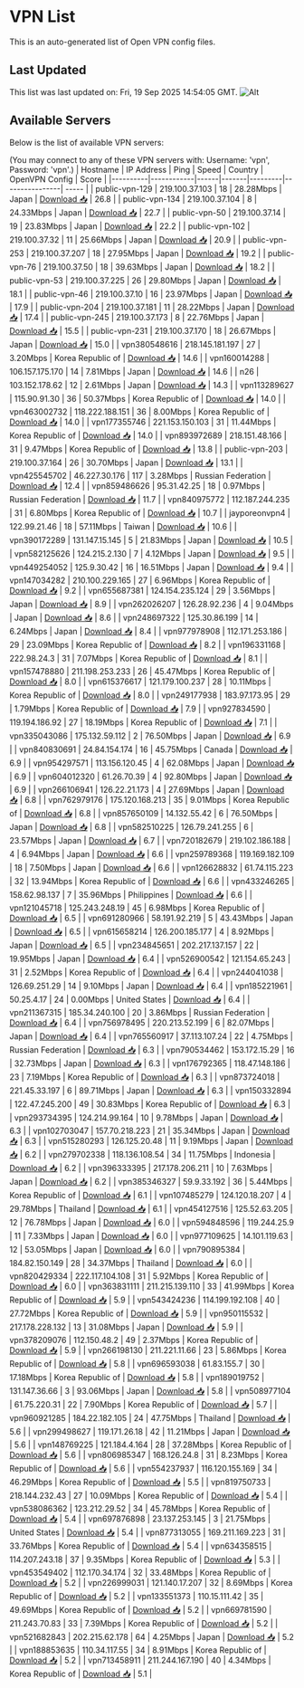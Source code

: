 # VPN List

This is an auto-generated list of Open VPN config files.

## Last Updated

This list was last updated on: Fri, 19 Sep 2025 14:54:05 GMT.
![Alt](https://repobeats.axiom.co/api/embed/186b98318ef1479477931607c1ad7d823f12451f.svg "Repobeats analytics image")

## Available Servers

Below is the list of available VPN servers:

(You may connect to any of these VPN servers with: Username: 'vpn', Password: 'vpn'.)
| Hostname | IP Address | Ping | Speed | Country | OpenVPN Config | Score |
|----------|------------|------|-------|---------|----------------| ----- |
| public-vpn-129 | 219.100.37.103 | 18 | 28.28Mbps | Japan | [Download 📥](./configs/server_0_JP.ovpn) | 26.8 |
| public-vpn-134 | 219.100.37.104 | 8 | 24.33Mbps | Japan | [Download 📥](./configs/server_1_JP.ovpn) | 22.7 |
| public-vpn-50 | 219.100.37.14 | 19 | 23.83Mbps | Japan | [Download 📥](./configs/server_2_JP.ovpn) | 22.2 |
| public-vpn-102 | 219.100.37.32 | 11 | 25.66Mbps | Japan | [Download 📥](./configs/server_3_JP.ovpn) | 20.9 |
| public-vpn-253 | 219.100.37.207 | 18 | 27.95Mbps | Japan | [Download 📥](./configs/server_4_JP.ovpn) | 19.2 |
| public-vpn-76 | 219.100.37.50 | 18 | 39.63Mbps | Japan | [Download 📥](./configs/server_5_JP.ovpn) | 18.2 |
| public-vpn-53 | 219.100.37.225 | 26 | 29.80Mbps | Japan | [Download 📥](./configs/server_6_JP.ovpn) | 18.1 |
| public-vpn-46 | 219.100.37.10 | 16 | 23.97Mbps | Japan | [Download 📥](./configs/server_7_JP.ovpn) | 17.9 |
| public-vpn-204 | 219.100.37.181 | 11 | 28.22Mbps | Japan | [Download 📥](./configs/server_8_JP.ovpn) | 17.4 |
| public-vpn-245 | 219.100.37.173 | 8 | 22.76Mbps | Japan | [Download 📥](./configs/server_9_JP.ovpn) | 15.5 |
| public-vpn-231 | 219.100.37.170 | 18 | 26.67Mbps | Japan | [Download 📥](./configs/server_10_JP.ovpn) | 15.0 |
| vpn380548616 | 218.145.181.197 | 27 | 3.20Mbps | Korea Republic of | [Download 📥](./configs/server_11_KR.ovpn) | 14.6 |
| vpn160014288 | 106.157.175.170 | 14 | 7.81Mbps | Japan | [Download 📥](./configs/server_12_JP.ovpn) | 14.6 |
| n26 | 103.152.178.62 | 12 | 2.61Mbps | Japan | [Download 📥](./configs/server_13_JP.ovpn) | 14.3 |
| vpn113289627 | 115.90.91.30 | 36 | 50.37Mbps | Korea Republic of | [Download 📥](./configs/server_14_KR.ovpn) | 14.0 |
| vpn463002732 | 118.222.188.151 | 36 | 8.00Mbps | Korea Republic of | [Download 📥](./configs/server_15_KR.ovpn) | 14.0 |
| vpn177355746 | 221.153.150.103 | 31 | 11.44Mbps | Korea Republic of | [Download 📥](./configs/server_16_KR.ovpn) | 14.0 |
| vpn893972689 | 218.151.48.166 | 31 | 9.47Mbps | Korea Republic of | [Download 📥](./configs/server_17_KR.ovpn) | 13.8 |
| public-vpn-203 | 219.100.37.164 | 26 | 30.70Mbps | Japan | [Download 📥](./configs/server_18_JP.ovpn) | 13.1 |
| vpn425545702 | 46.227.30.176 | 117 | 3.28Mbps | Russian Federation | [Download 📥](./configs/server_19_RU.ovpn) | 12.4 |
| vpn859486626 | 95.31.42.25 | 18 | 0.97Mbps | Russian Federation | [Download 📥](./configs/server_20_RU.ovpn) | 11.7 |
| vpn840975772 | 112.187.244.235 | 31 | 6.80Mbps | Korea Republic of | [Download 📥](./configs/server_21_KR.ovpn) | 10.7 |
| jayporeonvpn4 | 122.99.21.46 | 18 | 57.11Mbps | Taiwan | [Download 📥](./configs/server_22_TW.ovpn) | 10.6 |
| vpn390172289 | 131.147.15.145 | 5 | 21.83Mbps | Japan | [Download 📥](./configs/server_23_JP.ovpn) | 10.5 |
| vpn582125626 | 124.215.2.130 | 7 | 4.12Mbps | Japan | [Download 📥](./configs/server_24_JP.ovpn) | 9.5 |
| vpn449254052 | 125.9.30.42 | 16 | 16.51Mbps | Japan | [Download 📥](./configs/server_25_JP.ovpn) | 9.4 |
| vpn147034282 | 210.100.229.165 | 27 | 6.96Mbps | Korea Republic of | [Download 📥](./configs/server_26_KR.ovpn) | 9.2 |
| vpn655687381 | 124.154.235.124 | 29 | 3.56Mbps | Japan | [Download 📥](./configs/server_27_JP.ovpn) | 8.9 |
| vpn262026207 | 126.28.92.236 | 4 | 9.04Mbps | Japan | [Download 📥](./configs/server_28_JP.ovpn) | 8.6 |
| vpn248697322 | 125.30.86.199 | 14 | 6.24Mbps | Japan | [Download 📥](./configs/server_29_JP.ovpn) | 8.4 |
| vpn977978908 | 112.171.253.186 | 29 | 23.09Mbps | Korea Republic of | [Download 📥](./configs/server_30_KR.ovpn) | 8.2 |
| vpn196331168 | 222.98.24.3 | 31 | 7.07Mbps | Korea Republic of | [Download 📥](./configs/server_31_KR.ovpn) | 8.1 |
| vpn157478880 | 211.198.253.233 | 26 | 45.47Mbps | Korea Republic of | [Download 📥](./configs/server_32_KR.ovpn) | 8.0 |
| vpn615376617 | 121.179.100.237 | 28 | 10.11Mbps | Korea Republic of | [Download 📥](./configs/server_33_KR.ovpn) | 8.0 |
| vpn249177938 | 183.97.173.95 | 29 | 1.79Mbps | Korea Republic of | [Download 📥](./configs/server_34_KR.ovpn) | 7.9 |
| vpn927834590 | 119.194.186.92 | 27 | 18.19Mbps | Korea Republic of | [Download 📥](./configs/server_35_KR.ovpn) | 7.1 |
| vpn335043086 | 175.132.59.112 | 2 | 76.50Mbps | Japan | [Download 📥](./configs/server_36_JP.ovpn) | 6.9 |
| vpn840830691 | 24.84.154.174 | 16 | 45.75Mbps | Canada | [Download 📥](./configs/server_37_CA.ovpn) | 6.9 |
| vpn954297571 | 113.156.120.45 | 4 | 62.08Mbps | Japan | [Download 📥](./configs/server_38_JP.ovpn) | 6.9 |
| vpn604012320 | 61.26.70.39 | 4 | 92.80Mbps | Japan | [Download 📥](./configs/server_39_JP.ovpn) | 6.9 |
| vpn266106941 | 126.22.21.173 | 4 | 27.69Mbps | Japan | [Download 📥](./configs/server_40_JP.ovpn) | 6.8 |
| vpn762979176 | 175.120.168.213 | 35 | 9.01Mbps | Korea Republic of | [Download 📥](./configs/server_41_KR.ovpn) | 6.8 |
| vpn857650109 | 14.132.55.42 | 6 | 76.50Mbps | Japan | [Download 📥](./configs/server_42_JP.ovpn) | 6.8 |
| vpn582510225 | 126.79.241.255 | 6 | 23.57Mbps | Japan | [Download 📥](./configs/server_43_JP.ovpn) | 6.7 |
| vpn720182679 | 219.102.186.188 | 4 | 6.94Mbps | Japan | [Download 📥](./configs/server_44_JP.ovpn) | 6.6 |
| vpn259789368 | 119.169.182.109 | 18 | 7.50Mbps | Japan | [Download 📥](./configs/server_45_JP.ovpn) | 6.6 |
| vpn126628832 | 61.74.115.223 | 32 | 13.94Mbps | Korea Republic of | [Download 📥](./configs/server_46_KR.ovpn) | 6.6 |
| vpn433246265 | 158.62.98.137 | 7 | 35.96Mbps | Philippines | [Download 📥](./configs/server_47_PH.ovpn) | 6.6 |
| vpn121045718 | 125.243.248.19 | 45 | 6.98Mbps | Korea Republic of | [Download 📥](./configs/server_48_KR.ovpn) | 6.5 |
| vpn691280966 | 58.191.92.219 | 5 | 43.43Mbps | Japan | [Download 📥](./configs/server_49_JP.ovpn) | 6.5 |
| vpn615658214 | 126.200.185.177 | 4 | 8.92Mbps | Japan | [Download 📥](./configs/server_50_JP.ovpn) | 6.5 |
| vpn234845651 | 202.217.137.157 | 22 | 19.95Mbps | Japan | [Download 📥](./configs/server_51_JP.ovpn) | 6.4 |
| vpn526900542 | 121.154.65.243 | 31 | 2.52Mbps | Korea Republic of | [Download 📥](./configs/server_52_KR.ovpn) | 6.4 |
| vpn244041038 | 126.69.251.29 | 14 | 9.10Mbps | Japan | [Download 📥](./configs/server_53_JP.ovpn) | 6.4 |
| vpn185221961 | 50.25.4.17 | 24 | 0.00Mbps | United States | [Download 📥](./configs/server_54_US.ovpn) | 6.4 |
| vpn211367315 | 185.34.240.100 | 20 | 3.86Mbps | Russian Federation | [Download 📥](./configs/server_55_RU.ovpn) | 6.4 |
| vpn756978495 | 220.213.52.199 | 6 | 82.07Mbps | Japan | [Download 📥](./configs/server_56_JP.ovpn) | 6.4 |
| vpn765560917 | 37.113.107.24 | 22 | 4.75Mbps | Russian Federation | [Download 📥](./configs/server_57_RU.ovpn) | 6.3 |
| vpn790534462 | 153.172.15.29 | 16 | 32.73Mbps | Japan | [Download 📥](./configs/server_58_JP.ovpn) | 6.3 |
| vpn176792365 | 118.47.148.186 | 23 | 7.19Mbps | Korea Republic of | [Download 📥](./configs/server_59_KR.ovpn) | 6.3 |
| vpn873724018 | 221.45.33.197 | 6 | 89.71Mbps | Japan | [Download 📥](./configs/server_60_JP.ovpn) | 6.3 |
| vpn150332894 | 122.47.245.200 | 49 | 30.83Mbps | Korea Republic of | [Download 📥](./configs/server_61_KR.ovpn) | 6.3 |
| vpn293734395 | 124.214.99.164 | 10 | 9.78Mbps | Japan | [Download 📥](./configs/server_62_JP.ovpn) | 6.3 |
| vpn102703047 | 157.70.218.223 | 21 | 35.34Mbps | Japan | [Download 📥](./configs/server_63_JP.ovpn) | 6.3 |
| vpn515280293 | 126.125.20.48 | 11 | 9.19Mbps | Japan | [Download 📥](./configs/server_64_JP.ovpn) | 6.2 |
| vpn279702338 | 118.136.108.54 | 34 | 11.75Mbps | Indonesia | [Download 📥](./configs/server_65_ID.ovpn) | 6.2 |
| vpn396333395 | 217.178.206.211 | 10 | 7.63Mbps | Japan | [Download 📥](./configs/server_66_JP.ovpn) | 6.2 |
| vpn385346327 | 59.9.33.192 | 36 | 5.44Mbps | Korea Republic of | [Download 📥](./configs/server_67_KR.ovpn) | 6.1 |
| vpn107485279 | 124.120.18.207 | 4 | 29.78Mbps | Thailand | [Download 📥](./configs/server_68_TH.ovpn) | 6.1 |
| vpn454127516 | 125.52.63.205 | 12 | 76.78Mbps | Japan | [Download 📥](./configs/server_69_JP.ovpn) | 6.0 |
| vpn594848596 | 119.244.25.9 | 11 | 7.33Mbps | Japan | [Download 📥](./configs/server_70_JP.ovpn) | 6.0 |
| vpn977109625 | 14.101.119.63 | 12 | 53.05Mbps | Japan | [Download 📥](./configs/server_71_JP.ovpn) | 6.0 |
| vpn790895384 | 184.82.150.149 | 28 | 34.37Mbps | Thailand | [Download 📥](./configs/server_72_TH.ovpn) | 6.0 |
| vpn820429334 | 222.117.104.108 | 31 | 5.92Mbps | Korea Republic of | [Download 📥](./configs/server_73_KR.ovpn) | 6.0 |
| vpn363831111 | 211.215.139.110 | 33 | 41.99Mbps | Korea Republic of | [Download 📥](./configs/server_74_KR.ovpn) | 5.9 |
| vpn543424236 | 114.199.192.108 | 40 | 27.72Mbps | Korea Republic of | [Download 📥](./configs/server_75_KR.ovpn) | 5.9 |
| vpn950115532 | 217.178.228.132 | 13 | 31.08Mbps | Japan | [Download 📥](./configs/server_76_JP.ovpn) | 5.9 |
| vpn378209076 | 112.150.48.2 | 49 | 2.37Mbps | Korea Republic of | [Download 📥](./configs/server_77_KR.ovpn) | 5.9 |
| vpn266198130 | 211.221.11.66 | 23 | 5.86Mbps | Korea Republic of | [Download 📥](./configs/server_78_KR.ovpn) | 5.8 |
| vpn696593038 | 61.83.155.7 | 30 | 17.18Mbps | Korea Republic of | [Download 📥](./configs/server_79_KR.ovpn) | 5.8 |
| vpn189019752 | 131.147.36.66 | 3 | 93.06Mbps | Japan | [Download 📥](./configs/server_80_JP.ovpn) | 5.8 |
| vpn508977104 | 61.75.220.31 | 22 | 7.90Mbps | Korea Republic of | [Download 📥](./configs/server_81_KR.ovpn) | 5.7 |
| vpn960921285 | 184.22.182.105 | 24 | 47.75Mbps | Thailand | [Download 📥](./configs/server_82_TH.ovpn) | 5.6 |
| vpn299498627 | 119.171.26.18 | 42 | 11.21Mbps | Japan | [Download 📥](./configs/server_83_JP.ovpn) | 5.6 |
| vpn148769225 | 121.184.4.164 | 28 | 37.28Mbps | Korea Republic of | [Download 📥](./configs/server_84_KR.ovpn) | 5.6 |
| vpn806985347 | 168.126.24.8 | 31 | 8.23Mbps | Korea Republic of | [Download 📥](./configs/server_85_KR.ovpn) | 5.6 |
| vpn554237937 | 116.120.155.169 | 34 | 46.29Mbps | Korea Republic of | [Download 📥](./configs/server_86_KR.ovpn) | 5.5 |
| vpn819750733 | 218.144.232.43 | 27 | 10.09Mbps | Korea Republic of | [Download 📥](./configs/server_87_KR.ovpn) | 5.4 |
| vpn538086362 | 123.212.29.52 | 34 | 45.78Mbps | Korea Republic of | [Download 📥](./configs/server_88_KR.ovpn) | 5.4 |
| vpn697876898 | 23.137.253.145 | 3 | 21.75Mbps | United States | [Download 📥](./configs/server_89_US.ovpn) | 5.4 |
| vpn877313055 | 169.211.169.223 | 31 | 33.76Mbps | Korea Republic of | [Download 📥](./configs/server_90_KR.ovpn) | 5.4 |
| vpn634358515 | 114.207.243.18 | 37 | 9.35Mbps | Korea Republic of | [Download 📥](./configs/server_91_KR.ovpn) | 5.3 |
| vpn453549402 | 112.170.34.174 | 32 | 33.48Mbps | Korea Republic of | [Download 📥](./configs/server_92_KR.ovpn) | 5.2 |
| vpn226999031 | 121.140.17.207 | 32 | 8.69Mbps | Korea Republic of | [Download 📥](./configs/server_93_KR.ovpn) | 5.2 |
| vpn133551373 | 110.15.111.42 | 35 | 49.69Mbps | Korea Republic of | [Download 📥](./configs/server_94_KR.ovpn) | 5.2 |
| vpn669781590 | 211.243.70.83 | 33 | 7.39Mbps | Korea Republic of | [Download 📥](./configs/server_95_KR.ovpn) | 5.2 |
| vpn521682843 | 202.215.62.178 | 64 | 4.25Mbps | Japan | [Download 📥](./configs/server_96_JP.ovpn) | 5.2 |
| vpn188853635 | 110.34.117.55 | 34 | 8.91Mbps | Korea Republic of | [Download 📥](./configs/server_97_KR.ovpn) | 5.2 |
| vpn713458911 | 211.244.167.190 | 40 | 4.34Mbps | Korea Republic of | [Download 📥](./configs/server_98_KR.ovpn) | 5.1 |
